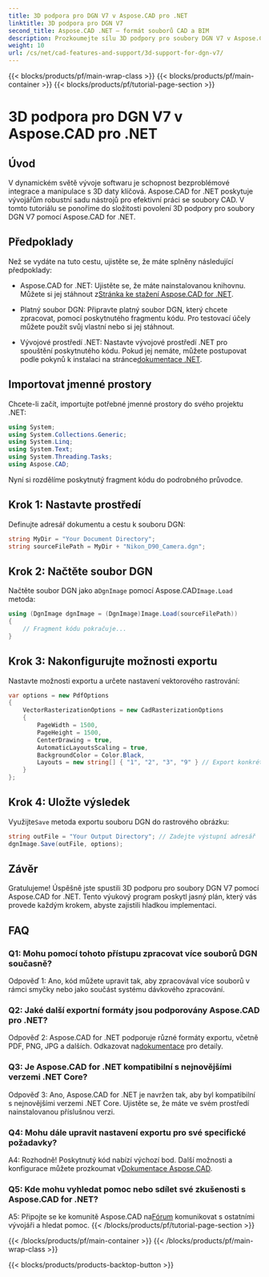 ```yaml
---
title: 3D podpora pro DGN V7 v Aspose.CAD pro .NET
linktitle: 3D podpora pro DGN V7
second_title: Aspose.CAD .NET – formát souborů CAD a BIM
description: Prozkoumejte sílu 3D podpory pro soubory DGN V7 v Aspose.CAD pro .NET. Postupujte podle našeho podrobného průvodce pro snadnou integraci a manipulaci se soubory CAD.
weight: 10
url: /cs/net/cad-features-and-support/3d-support-for-dgn-v7/
---
```


{{< blocks/products/pf/main-wrap-class >}}
{{< blocks/products/pf/main-container >}}
{{< blocks/products/pf/tutorial-page-section >}}

# 3D podpora pro DGN V7 v Aspose.CAD pro .NET

## Úvod

V dynamickém světě vývoje softwaru je schopnost bezproblémové integrace a manipulace s 3D daty klíčová. Aspose.CAD for .NET poskytuje vývojářům robustní sadu nástrojů pro efektivní práci se soubory CAD. V tomto tutoriálu se ponoříme do složitosti povolení 3D podpory pro soubory DGN V7 pomocí Aspose.CAD for .NET.

## Předpoklady

Než se vydáte na tuto cestu, ujistěte se, že máte splněny následující předpoklady:

-  Aspose.CAD for .NET: Ujistěte se, že máte nainstalovanou knihovnu. Můžete si jej stáhnout z[Stránka ke stažení Aspose.CAD for .NET](https://releases.aspose.com/cad/net/).

- Platný soubor DGN: Připravte platný soubor DGN, který chcete zpracovat, pomocí poskytnutého fragmentu kódu. Pro testovací účely můžete použít svůj vlastní nebo si jej stáhnout.

- Vývojové prostředí .NET: Nastavte vývojové prostředí .NET pro spouštění poskytnutého kódu. Pokud jej nemáte, můžete postupovat podle pokynů k instalaci na stránce[dokumentace .NET](https://docs.microsoft.com/en-us/dotnet/core/install/).

## Importovat jmenné prostory

Chcete-li začít, importujte potřebné jmenné prostory do svého projektu .NET:

```csharp
using System;
using System.Collections.Generic;
using System.Linq;
using System.Text;
using System.Threading.Tasks;
using Aspose.CAD;
```

Nyní si rozdělíme poskytnutý fragment kódu do podrobného průvodce.

## Krok 1: Nastavte prostředí

Definujte adresář dokumentu a cestu k souboru DGN:

```csharp
string MyDir = "Your Document Directory";
string sourceFilePath = MyDir + "Nikon_D90_Camera.dgn";
```

## Krok 2: Načtěte soubor DGN

 Načtěte soubor DGN jako a`DgnImage` pomocí Aspose.CAD`Image.Load` metoda:

```csharp
using (DgnImage dgnImage = (DgnImage)Image.Load(sourceFilePath))
{
    // Fragment kódu pokračuje...
}
```

## Krok 3: Nakonfigurujte možnosti exportu

Nastavte možnosti exportu a určete nastavení vektorového rastrování:

```csharp
var options = new PdfOptions
{
    VectorRasterizationOptions = new CadRasterizationOptions
    {
        PageWidth = 1500,
        PageHeight = 1500,
        CenterDrawing = true,
        AutomaticLayoutsScaling = true,
        BackgroundColor = Color.Black,
        Layouts = new string[] { "1", "2", "3", "9" } // Export konkrétních pohledů
    }
};
```

## Krok 4: Uložte výsledek

 Využijte`Save` metoda exportu souboru DGN do rastrového obrázku:

```csharp
string outFile = "Your Output Directory"; // Zadejte výstupní adresář
dgnImage.Save(outFile, options);
```

## Závěr

Gratulujeme! Úspěšně jste spustili 3D podporu pro soubory DGN V7 pomocí Aspose.CAD for .NET. Tento výukový program poskytl jasný plán, který vás provede každým krokem, abyste zajistili hladkou implementaci.

## FAQ

### Q1: Mohu pomocí tohoto přístupu zpracovat více souborů DGN současně?

Odpověď 1: Ano, kód můžete upravit tak, aby zpracovával více souborů v rámci smyčky nebo jako součást systému dávkového zpracování.

### Q2: Jaké další exportní formáty jsou podporovány Aspose.CAD pro .NET?

 Odpověď 2: Aspose.CAD for .NET podporuje různé formáty exportu, včetně PDF, PNG, JPG a dalších. Odkazovat na[dokumentace](https://reference.aspose.com/cad/net/) pro detaily.

### Q3: Je Aspose.CAD for .NET kompatibilní s nejnovějšími verzemi .NET Core?

Odpověď 3: Ano, Aspose.CAD for .NET je navržen tak, aby byl kompatibilní s nejnovějšími verzemi .NET Core. Ujistěte se, že máte ve svém prostředí nainstalovanou příslušnou verzi.

### Q4: Mohu dále upravit nastavení exportu pro své specifické požadavky?

 A4: Rozhodně! Poskytnutý kód nabízí výchozí bod. Další možnosti a konfigurace můžete prozkoumat v[Dokumentace Aspose.CAD](https://reference.aspose.com/cad/net/).

### Q5: Kde mohu vyhledat pomoc nebo sdílet své zkušenosti s Aspose.CAD for .NET?

A5: Připojte se ke komunitě Aspose.CAD na[Fórum](https://forum.aspose.com/c/cad/19) komunikovat s ostatními vývojáři a hledat pomoc.
{{< /blocks/products/pf/tutorial-page-section >}}

{{< /blocks/products/pf/main-container >}}
{{< /blocks/products/pf/main-wrap-class >}}

{{< blocks/products/products-backtop-button >}}
